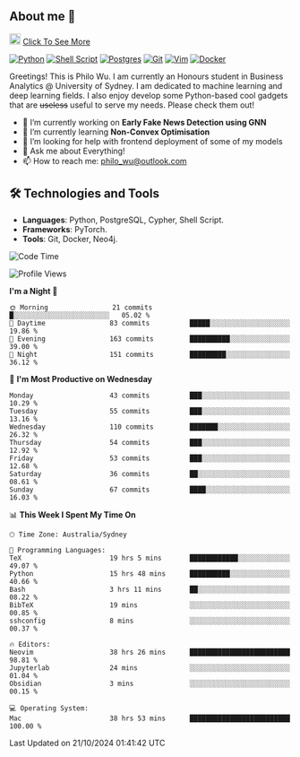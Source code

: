 ## About me 🤗

<a href="#"><img src="https://media.giphy.com/media/hvRJCLFzcasrR4ia7z/giphy.gif" width="20px" height="20px"></a> [Click To See More](https://codeboyphilo.github.io)

[![Python](https://img.shields.io/badge/python-3670A0?style=for-the-badge&logo=python&logoColor=ffdd54)](#)
[![Shell Script](https://img.shields.io/badge/shell_script-%23121011.svg?style=for-the-badge&logo=gnu-bash&logoColor=white)](#)
[![Postgres](https://img.shields.io/badge/postgres-%23316192.svg?style=for-the-badge&logo=postgresql&logoColor=white)](#)
[![Git](https://img.shields.io/badge/git-%23F05033.svg?style=for-the-badge&logo=git&logoColor=white)](#)
[![Vim](https://img.shields.io/badge/VIM-%2311AB00.svg?style=for-the-badge&logo=vim&logoColor=white)](#)
[![Docker](https://img.shields.io/badge/docker-%230db7ed.svg?style=for-the-badge&logo=docker&logoColor=white)](#)

Greetings! This is Philo Wu. I am currently an Honours student in Business Analytics \@ University of Sydney. I am dedicated to machine learning and deep learning fields. I also enjoy develop some Python-based cool gadgets that are ~~useless~~ useful to serve my needs. Please check them out!

- 🔭 I’m currently working on **Early Fake News Detection using GNN**
- 🌱 I’m currently learning **Non-Convex Optimisation**
- 🤔 I’m looking for help with frontend deployment of some of my models
- 💬 Ask me about Everything!
- 📫 How to reach me: philo_wu@outlook.com

## 🛠 Technologies and Tools
- **Languages**: Python, PostgreSQL, Cypher, Shell Script.
- **Frameworks**: PyTorch.
- **Tools**: Git, Docker, Neo4j.

<!--START_SECTION:waka-->
![Code Time](http://img.shields.io/badge/Code%20Time-572%20hrs%2049%20mins-blue)

![Profile Views](http://img.shields.io/badge/Profile%20Views-0-blue)

**I'm a Night 🦉** 

```text
🌞 Morning                21 commits          █░░░░░░░░░░░░░░░░░░░░░░░░   05.02 % 
🌆 Daytime                83 commits          █████░░░░░░░░░░░░░░░░░░░░   19.86 % 
🌃 Evening                163 commits         ██████████░░░░░░░░░░░░░░░   39.00 % 
🌙 Night                  151 commits         █████████░░░░░░░░░░░░░░░░   36.12 % 
```
📅 **I'm Most Productive on Wednesday** 

```text
Monday                   43 commits          ███░░░░░░░░░░░░░░░░░░░░░░   10.29 % 
Tuesday                  55 commits          ███░░░░░░░░░░░░░░░░░░░░░░   13.16 % 
Wednesday                110 commits         ███████░░░░░░░░░░░░░░░░░░   26.32 % 
Thursday                 54 commits          ███░░░░░░░░░░░░░░░░░░░░░░   12.92 % 
Friday                   53 commits          ███░░░░░░░░░░░░░░░░░░░░░░   12.68 % 
Saturday                 36 commits          ██░░░░░░░░░░░░░░░░░░░░░░░   08.61 % 
Sunday                   67 commits          ████░░░░░░░░░░░░░░░░░░░░░   16.03 % 
```


📊 **This Week I Spent My Time On** 

```text
🕑︎ Time Zone: Australia/Sydney

💬 Programming Languages: 
TeX                      19 hrs 5 mins       ████████████░░░░░░░░░░░░░   49.07 % 
Python                   15 hrs 48 mins      ██████████░░░░░░░░░░░░░░░   40.66 % 
Bash                     3 hrs 11 mins       ██░░░░░░░░░░░░░░░░░░░░░░░   08.22 % 
BibTeX                   19 mins             ░░░░░░░░░░░░░░░░░░░░░░░░░   00.85 % 
sshconfig                8 mins              ░░░░░░░░░░░░░░░░░░░░░░░░░   00.37 % 

🔥 Editors: 
Neovim                   38 hrs 26 mins      █████████████████████████   98.81 % 
Jupyterlab               24 mins             ░░░░░░░░░░░░░░░░░░░░░░░░░   01.04 % 
Obsidian                 3 mins              ░░░░░░░░░░░░░░░░░░░░░░░░░   00.15 % 

💻 Operating System: 
Mac                      38 hrs 53 mins      █████████████████████████   100.00 % 
```


 Last Updated on 21/10/2024 01:41:42 UTC
<!--END_SECTION:waka-->
